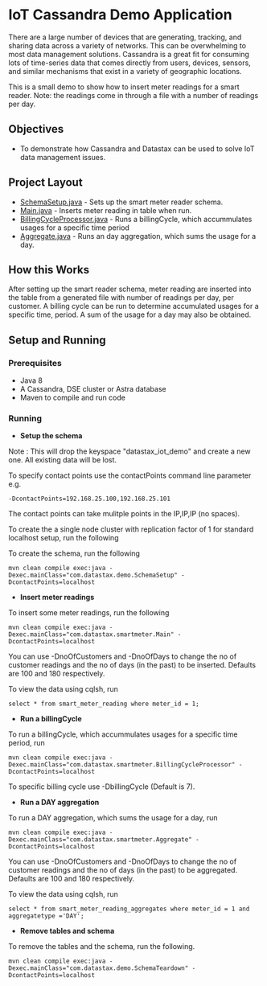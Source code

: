 # IoT Cassandra Demo Application  

There are a large number of devices that are generating, tracking, and sharing data across a variety of networks. This can be  overwhelming to most data management solutions. Cassandra is a great fit for consuming lots of time-series data that comes directly from users, devices, sensors, and similar mechanisms that exist in a variety of geographic locations.

This is a small demo to show how to insert meter readings for a smart reader. Note: the readings come in through a file with a number of readings per day.

## Objectives

* To demonstrate how Cassandra and Datastax can be used to solve IoT data management issues.

## Project Layout

* [SchemaSetup.java](/src/main/java/com/datastax/demo/SchemaSetup.java) - Sets up the smart meter reader schema.
* [Main.java](/src/main/java/com/datastax/smartmeter/Main.java) - Inserts meter reading in table when run.
* [BillingCycleProcessor.java](/src/main/java/com/datastax/smartmeter/BillingCycleProcessor.java) -  Runs a billingCycle, which accummulates usages for a specific time period
* [Aggregate.java](/src/main/java/com/datastax/smartmeter/Aggregate.java) - Runs an day aggregation, which sums the usage for a day.

## How this Works
After setting up the smart reader schema, meter reading are inserted into the table from a generated file with number of readings per day, per customer. A billing cycle can be run to determine accumulated usages for a specific time, period. A sum of the usage for a day may also be obtained.

## Setup and Running

### Prerequisites

* Java 8
* A Cassandra, DSE cluster or Astra database
* Maven to compile and run code

### Running

* **Setup the schema**

Note : This will drop the keyspace "datastax_iot_demo" and create a new one. All existing data will be lost.

To specify contact points use the contactPoints command line parameter e.g.

	-DcontactPoints=192.168.25.100,192.168.25.101

The contact points can take mulitple points in the IP,IP,IP (no spaces).

To create the a single node cluster with replication factor of 1 for standard localhost setup, run the following

To create the schema, run the following

	mvn clean compile exec:java -Dexec.mainClass="com.datastax.demo.SchemaSetup" -DcontactPoints=localhost

* **Insert meter readings**  

To insert some meter readings, run the following

	mvn clean compile exec:java -Dexec.mainClass="com.datastax.smartmeter.Main" -DcontactPoints=localhost

You can use -DnoOfCustomers and -DnoOfDays to change the no of customer readings and the no of days (in the past) to be inserted. Defaults are 100 and 180 respectively.

To view the data using cqlsh, run

	select * from smart_meter_reading where meter_id = 1;

* **Run a  billingCycle**  

To run a billingCycle, which accummulates usages for a specific time period, run

	mvn clean compile exec:java -Dexec.mainClass="com.datastax.smartmeter.BillingCycleProcessor" -DcontactPoints=localhost

To specific billing cycle use -DbillingCycle (Default is 7).

* **Run a DAY aggregation**

To run a DAY aggregation, which sums the usage for a day, run

	mvn clean compile exec:java -Dexec.mainClass="com.datastax.smartmeter.Aggregate" -DcontactPoints=localhost

You can use -DnoOfCustomers and -DnoOfDays to change the no of customer readings and the no of days (in the past) to be aggregated. Defaults are 100 and 180 respectively.

To view the data using cqlsh, run

	select * from smart_meter_reading_aggregates where meter_id = 1 and aggregatetype ='DAY';

* **Remove tables and schema**  

To remove the tables and the schema, run the following.

    mvn clean compile exec:java -Dexec.mainClass="com.datastax.demo.SchemaTeardown" -DcontactPoints=localhost
